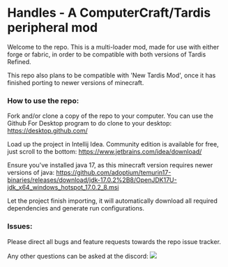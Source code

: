 # Handles - A ComputerCraft/Tardis peripheral mod

Welcome to the repo. This is a multi-loader mod, made for use with either forge or fabric, in order to be compatible with both versions of Tardis Refined.

This repo also plans to be compatible with 'New Tardis Mod', once it has finished porting to newer versions of minecraft.

### How to use the repo:
Fork and/or clone a copy of the repo to your computer. You can use the Github For Desktop program to do clone to your desktop:
https://desktop.github.com/

Load up the project in Intellij Idea. Community edition is available for free, just scroll to the bottom:
https://www.jetbrains.com/idea/download/

Ensure you've installed java 17, as this minecraft version requires newer versions of java:
https://github.com/adoptium/temurin17-binaries/releases/download/jdk-17.0.2%2B8/OpenJDK17U-jdk_x64_windows_hotspot_17.0.2_8.msi

Let the project finish importing, it will automatically download all required dependencies and generate run configurations.

### Issues:
Please direct all bugs and feature requests towards the repo issue tracker.

Any other questions can be asked at the discord: [![](https://img.shields.io/discord/723985013736996924.svg?color=purple&label=Discord&style=flat-square)](https://discord.gg/nj6rnQqdc8)
